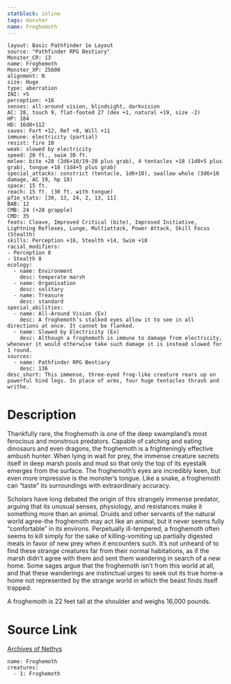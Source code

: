 ```yaml
---
statblock: inline
tags: monster
name: Froghemoth
---
```

```statblock
layout: Basic Pathfinder 1e Layout
source: "Pathfinder RPG Bestiary"
Monster_CR: 13
name: Froghemoth
Monster_XP: 25600
alignment: N
size: Huge
type: aberration
INI: +5
perception: +16
senses: all-around vision, blindsight, darkvision
AC: 28, touch 9, flat-footed 27 (dex +1, natural +19, size -2)
HP: 184
HD: 16d8+112
saves: Fort +12, Ref +8, Will +11
immune: electricity (partial)
resist: fire 10
weak: slowed by electricity
speed: 20 ft., swim 30 ft.
melee: bite +20 (2d6+10/19-20 plus grab), 4 tentacles +18 (1d8+5 plus grab), tongue +18 (1d4+5 plus grab)
special_attacks: constrict (tentacle, 1d6+10), swallow whole (3d6+10 damage, AC 19, hp 18)
space: 15 ft.
reach: 15 ft. (30 ft. with tongue)
pf1e_stats: [30, 13, 24, 2, 13, 11]
BAB: 12
CMB: 24 (+28 grapple)
CMD: 35
feats: Cleave, Improved Critical (bite), Improved Initiative, Lightning Reflexes, Lunge, Multiattack, Power Attack, Skill Focus (Stealth)
skills: Perception +16, Stealth +14, Swim +18
racial_modifiers:
- Perception 8
- Stealth 8
ecology:
  - name: Environment
    desc: temperate marsh
  - name: Organisation
    desc: solitary
  - name: Treasure
    desc: standard
special_abilities:
  - name: All-Around Vision (Ex)
    desc: A froghemoth’s stalked eyes allow it to see in all directions at once. It cannot be flanked.
  - name: Slowed by Electricity (Ex)
    desc: Although a froghemoth is immune to damage from electricity, whenever it would otherwise take such damage it is instead slowed for 1 round.
sources:
  - name: Pathfinder RPG Bestiary
    desc: 136
desc_short: This immense, three-eyed frog-like creature rears up on powerful hind legs. In place of arms, four huge tentacles thrash and writhe.
```
# Description
Thankfully rare, the froghemoth is one of the deep swampland’s most ferocious and monstrous predators. Capable of catching and eating dinosaurs and even dragons, the froghemoth is a frighteningly effective ambush hunter. When lying in wait for prey, the immense creature secrets itself in deep marsh pools and mud so that only the top of its eyestalk emerges from the surface. The froghemoth’s eyes are incredibly keen, but even more impressive is the monster’s tongue. Like a snake, a froghemoth can “taste” its surroundings with extraordinary accuracy.

Scholars have long debated the origin of this strangely immense predator, arguing that its unusual senses, physiology, and resistances make it something more than an animal. Druids and other servants of the natural world agree-the froghemoth may act like an animal, but it never seems fully “comfortable” in its environs. Perpetually ill-tempered, a froghemoth often seems to kill simply for the sake of killing-vomiting up partially digested meals in favor of new prey when it encounters such. It’s not unheard of to find these strange creatures far from their normal habitations, as if the marsh didn’t agree with them and sent them wandering in search of a new home. Some sages argue that the froghemoth isn’t from this world at all, and that these wanderings are instinctual urges to seek out its true home-a home not represented by the strange world in which the beast finds itself trapped.

A froghemoth is 22 feet tall at the shoulder and weighs 16,000 pounds.
# Source Link
[Archives of Nethys](https://aonprd.com/MonsterDisplay.aspx?ItemName=Froghemoth)
```encounter-table
name: Froghemoth
creatures:
  - 1: Froghemoth
```
